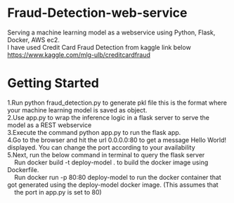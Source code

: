 # Fraud-Detection-web-service

Serving a machine learning model as a webservice using Python, Flask, Docker, AWS ec2.\
I have used Credit Card Fraud Detection from kaggle link below\
https://www.kaggle.com/mlg-ulb/creditcardfraud

# Getting Started
1.Run python fraud_detection.py to generate pkl file this is the format where your machine learning model is saved as object.\
2.Use app.py to wrap the inference logic in a flask server to serve the model as a REST webservice\
3.Execute the command python app.py to run the flask app.\
4.Go to the browser and hit the url 0.0.0.0:80 to get a message Hello World! displayed. You can change the port according to your availability\
5.Next, run the below command in terminal to query the flask server\
&nbsp;&nbsp;&nbsp;&nbsp;Run docker build -t deploy-model . to build the docker image using Dockerfile.\
&nbsp;&nbsp;&nbsp;&nbsp;Run docker run -p 80:80 deploy-model to run the docker container that got generated using the deploy-model docker image. (This assumes that &nbsp;&nbsp;&nbsp;&nbsp;the port in app.py is set to 80)
